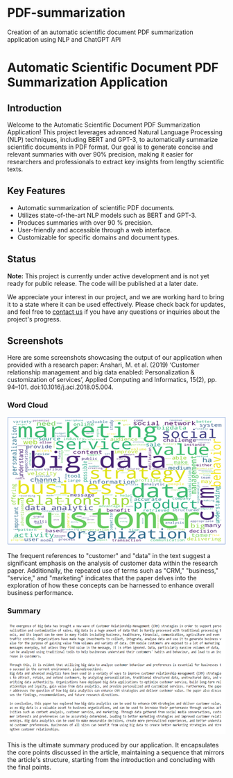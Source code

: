 # PDF-summarization
Creation of an automatic scientific document PDF summarization application using NLP and ChatGPT API

# Automatic Scientific Document PDF Summarization Application

## Introduction

Welcome to the Automatic Scientific Document PDF Summarization Application! This project leverages advanced Natural Language Processing (NLP) techniques, including BERT and GPT-3, to automatically summarize scientific documents in PDF format. Our goal is to generate concise and relevant summaries with over 90% precision, making it easier for researchers and professionals to extract key insights from lengthy scientific texts.

## Key Features

- Automatic summarization of scientific PDF documents.
- Utilizes state-of-the-art NLP models such as BERT and GPT-3.
- Produces summaries with over 90 % precision.
- User-friendly and accessible through a web interface.
- Customizable for specific domains and document types.

## Status

**Note:** This project is currently under active development and is not yet ready for public release. The code will be published at a later date.

We appreciate your interest in our project, and we are working hard to bring it to a state where it can be used effectively. Please check back for updates, and feel free to [contact us](mailto:rachid.effghi@gmail.com) if you have any questions or inquiries about the project's progress.

## Screenshots

Here are some screenshots showcasing the output of our application when provided with a research paper: Anshari, M. et al. (2019) ‘Customer relationship management and big data enabled:
Personalization & customization of services’, Applied Computing and Informatics, 15(2), pp. 94–101. doi:10.1016/j.aci.2018.05.004. 

### Word Cloud

![Word Cloud](/wordcloud.png)

The frequent references to "customer" and "data" in the text suggest a significant emphasis on the analysis of customer data within the research paper. Additionally, the repeated use of terms such as "CRM," "business," "service," and "marketing" indicates that the paper delves into the exploration of how these concepts can be harnessed to enhance overall business performance.

### Summary

![Summary](/summary.png)

This is the ultimate summary produced by our application. It encapsulates the core points discussed in the article, maintaining a sequence that mirrors the article's structure, starting from the introduction and concluding with the final points.


